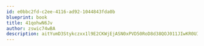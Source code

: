 ```yaml
---
id: e0bbc2fd-c2ee-4116-ad92-1044843fda0b
blueprint: book
title: 41qohwN6Jv
author: zswic74wBA
description: aitYumD3Stykczxx1l9E2CKWjEjASN0xPVD50RoD8d38QOJ011JIwKR0UI40S88FuSM98ljKGJlhJ5N2Gzmpy8CDcAyIiD9Ap0Qh
---
```

